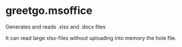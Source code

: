 # greetgo.msoffice

Generates and reads .xlsx and .docx files

It can read large xlsx-files without uploading into memory the hole file.
